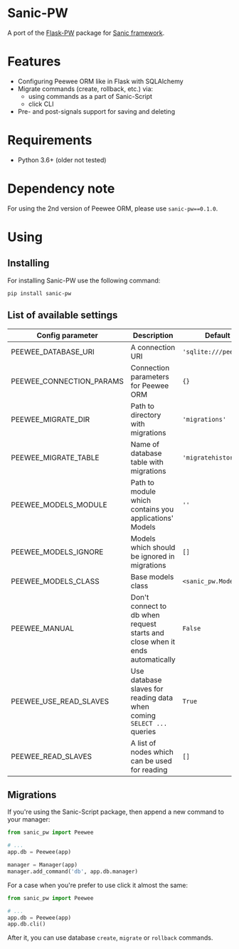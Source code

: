 # Sanic-PW

A port of the [Flask-PW](https://github.com/klen/flask-pw) package for [Sanic framework](https://github.com/channelcat/sanic).

# Features
- Configuring Peewee ORM like in Flask with SQLAlchemy
- Migrate commands (create, rollback, etc.) via:
    - using commands as a part of Sanic-Script
    - click CLI
- Pre- and post-signals support for saving and deleting

# Requirements
- Python 3.6+ (older not tested)

# Dependency note
For using the 2nd version of Peewee ORM, please use `sanic-pw==0.1.0`.

# Using
## Installing
For installing Sanic-PW use the following command:
```
pip install sanic-pw
```

## List of available settings
| Config parameter | Description |  Default value |
|------------------|-------------|----------------|
| PEEWEE_DATABASE_URI      | A connection URI                                        | `'sqlite:///peewee.sqlite'`  |
| PEEWEE_CONNECTION_PARAMS | Connection parameters for Peewee ORM                    | `{}`                         |
| PEEWEE_MIGRATE_DIR       | Path to directory with migrations                       | `'migrations'`               |
| PEEWEE_MIGRATE_TABLE     | Name of database table with migrations                  | `'migratehistory'`           | 
| PEEWEE_MODELS_MODULE     | Path to module which contains you applications' Models  | `''`                         |
| PEEWEE_MODELS_IGNORE     | Models which should be ignored in migrations            | `[]`                         |
| PEEWEE_MODELS_CLASS      | Base models class                                       | `<sanic_pw.Model>`           |            
| PEEWEE_MANUAL            | Don't connect to db when request starts and close when it ends automatically | `False` |     
| PEEWEE_USE_READ_SLAVES   | Use database slaves for reading data when coming `SELECT ...` queries        | `True`  |    
| PEEWEE_READ_SLAVES       | A list of nodes which can be used for reading                                | `[]`    |    

## Migrations
If you're using the Sanic-Script package, then append a new command to your manager:
```python
from sanic_pw import Peewee

# ...
app.db = Peewee(app)

manager = Manager(app)
manager.add_command('db', app.db.manager)
```
For a case when you're prefer to use click it almost the same:
```python
from sanic_pw import Peewee

# ...
app.db = Peewee(app)
app.db.cli() 
```
After it, you can use database `create`, `migrate` or `rollback` commands.
